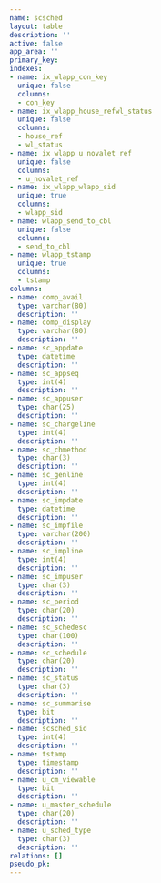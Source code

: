 ```yaml
---
name: scsched
layout: table
description: ''
active: false
app_area: ''
primary_key: 
indexes:
- name: ix_wlapp_con_key
  unique: false
  columns:
  - con_key
- name: ix_wlapp_house_refwl_status
  unique: false
  columns:
  - house_ref
  - wl_status
- name: ix_wlapp_u_novalet_ref
  unique: false
  columns:
  - u_novalet_ref
- name: ix_wlapp_wlapp_sid
  unique: true
  columns:
  - wlapp_sid
- name: wlapp_send_to_cbl
  unique: false
  columns:
  - send_to_cbl
- name: wlapp_tstamp
  unique: true
  columns:
  - tstamp
columns:
- name: comp_avail
  type: varchar(80)
  description: ''
- name: comp_display
  type: varchar(80)
  description: ''
- name: sc_appdate
  type: datetime
  description: ''
- name: sc_appseq
  type: int(4)
  description: ''
- name: sc_appuser
  type: char(25)
  description: ''
- name: sc_chargeline
  type: int(4)
  description: ''
- name: sc_chmethod
  type: char(3)
  description: ''
- name: sc_genline
  type: int(4)
  description: ''
- name: sc_impdate
  type: datetime
  description: ''
- name: sc_impfile
  type: varchar(200)
  description: ''
- name: sc_impline
  type: int(4)
  description: ''
- name: sc_impuser
  type: char(3)
  description: ''
- name: sc_period
  type: char(20)
  description: ''
- name: sc_schedesc
  type: char(100)
  description: ''
- name: sc_schedule
  type: char(20)
  description: ''
- name: sc_status
  type: char(3)
  description: ''
- name: sc_summarise
  type: bit
  description: ''
- name: scsched_sid
  type: int(4)
  description: ''
- name: tstamp
  type: timestamp
  description: ''
- name: u_cm_viewable
  type: bit
  description: ''
- name: u_master_schedule
  type: char(20)
  description: ''
- name: u_sched_type
  type: char(3)
  description: ''
relations: []
pseudo_pk: 
---
```


